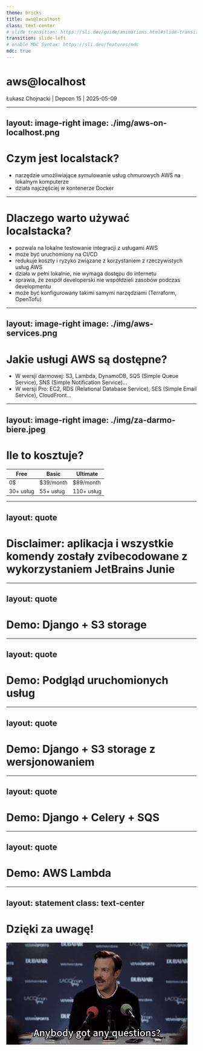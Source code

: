 ```yaml
---
theme: bricks
title: aws@localhost
class: text-center
# slide transition: https://sli.dev/guide/animations.html#slide-transitions
transition: slide-left
# enable MDC Syntax: https://sli.dev/features/mdc
mdc: true
---
```


# aws@localhost

Łukasz Chojnacki | Depcon 15 | 2025-05-09

---
layout: image-right
image: ./img/aws-on-localhost.png
---

# Czym jest localstack?

<ul>
<div v-click><li>narzędzie umożliwiające symulowanie usług chmurowych AWS na lokalnym komputerze</li></div>
<div v-click><li>działa najczęściej w kontenerze Docker</li></div>
</ul>

---

# Dlaczego warto używać localstacka?
<ul>
<div v-click><li>pozwala na lokalne testowanie integracji z usługami AWS</li></div>
<div v-click><li>może być uruchomiony na CI/CD</li></div>
<div v-click><li>redukuje koszty i ryzyko związane z korzystaniem z rzeczywistych usług AWS</li></div>
<div v-click><li>działa w pełni lokalnie, nie wymaga dostępu do internetu</li></div>
<div v-click><li>sprawia, że zespół developerski nie współdzieli zasobów podczas developmentu</li></div>
<div v-click><li>może być konfigurowany takimi samymi narzędziami (Terraform, OpenTofu)</li></div>
</ul>

---
layout: image-right
image: ./img/aws-services.png
---

# Jakie usługi AWS są dostępne?

<ul>
<div v-click>
<li>W wersji darmowej: S3, Lambda, DynamoDB, SQS (Simple Queue Service), SNS (Simple Notification Service)...</li>
</div>
<div v-click>
<li>W wersji Pro: EC2, RDS (Relational Database Service), SES (Simple Email Service), CloudFront...</li>
</div>
</ul>

---
layout: image-right
image: ./img/za-darmo-biere.jpeg
---
# Ile to kosztuje?

<table class="tg"><thead>
  <tr>
    <th><span style="font-weight:bold">Free</span></th>
    <th><span style="font-weight:bold">Basic</span></th>
    <th><span style="font-weight:bold">Ultimate</span></th>
  </tr></thead>
<tbody>
  <tr>
    <td>0$</td>
    <td>$39/month</td>
    <td>$89/month</td>
  </tr>
  <tr>
    <td>30+ usług</td>
    <td>55+ usług</td>
    <td>110+ usług</td>
  </tr>
</tbody>
</table>

---
layout: quote
---
# Disclaimer: aplikacja i wszystkie komendy zostały zvibecodowane z wykorzystaniem JetBrains Junie

---
layout: quote
---
# Demo: Django + S3 storage

---
layout: quote
---
# Demo: Podgląd uruchomionych usług

---
layout: quote
---
# Demo: Django + S3 storage z wersjonowaniem

---
layout: quote
---
# Demo: Django + Celery + SQS

---
layout: quote
---
# Demo: AWS Lambda

---
layout: statement
class: text-center
---
# Dzięki za uwagę!

<div>
<img
  src="./img/any-questions.gif"
  style="margin: auto;"
>
</div>
